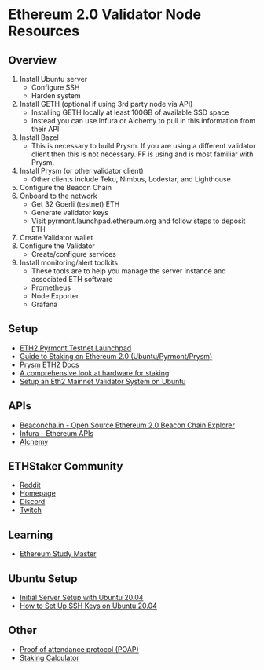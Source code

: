 # Ethereum 2.0 Validator Node Resources

## Overview

1. Install Ubuntu server
    * Configure SSH
    * Harden system
2. Install GETH (optional if using 3rd party node via API)
    * Installing GETH locally at least 100GB of available SSD space
    * Instead you can use Infura or Alchemy to pull in this information from their API
3. Install Bazel
    * This is necessary to build Prysm. If you are using a different validator client then this is not necessary. FF is using and is most familiar with Prysm.
4. Install Prysm (or other validator client)
    * Other clients include Teku, Nimbus, Lodestar, and Lighthouse
5. Configure the Beacon Chain
6. Onboard to the network
    * Get 32 Goerli (testnet) ETH
    * Generate validator keys
    * Visit pyrmont.launchpad.ethereum.org and follow steps to deposit ETH
7. Create Validator wallet
8. Configure the Validator
    * Create/configure services
9. Install monitoring/alert toolkits
    * These tools are to help you manage the server instance and associated ETH software
    * Prometheus
    * Node Exporter
    * Grafana

## Setup

* [ETH2 Pyrmont Testnet Launchpad](https://pyrmont.launchpad.ethereum.org/en/)
* [Guide to Staking on Ethereum 2.0 (Ubuntu/Pyrmont/Prysm)](https://someresat.medium.com/guide-to-staking-on-ethereum-2-0-ubuntu-pyrmont-prysm-a10b5129c7e3)
* [Prysm ETH2 Docs](https://docs.prylabs.network/docs/getting-started)
* [A comprehensive look at hardware for staking](https://www.reddit.com/r/ethstaker/comments/ggmbvd/a_comprehensive_look_at_hardware_for_staking/)
* [Setup an Eth2 Mainnet Validator System on Ubuntu](https://github.com/metanull-operator/eth2-ubuntu)

## APIs

* [Beaconcha.in - Open Source Ethereum 2.0 Beacon Chain Explorer](https://beaconcha.in/)
* [Infura - Ethereum APIs](https://infura.io/)
* [Alchemy](https://www.alchemy.com/enhanced-apis)

## ETHStaker Community

* [Reddit](https://www.reddit.com/r/ethstaker)
* [Homepage](https://ethstaker.cc/)
* [Discord](http://invite.gg/ethstaker)
* [Twitch](https://www.twitch.tv/ethstaker/)

## Learning

* [Ethereum Study Master](https://ethereumstudymaster.com/)

## Ubuntu Setup

* [Initial Server Setup with Ubuntu 20.04](https://www.digitalocean.com/community/tutorials/initial-server-setup-with-ubuntu-20-04)
* [How to Set Up SSH Keys on Ubuntu 20.04](https://www.digitalocean.com/community/tutorials/how-to-set-up-ssh-keys-on-ubuntu-20-04)

## Other

* [Proof of attendance protocol (POAP)](https://app.poap.xyz/)
* [Staking Calculator](https://beaconcha.in/calculator)
